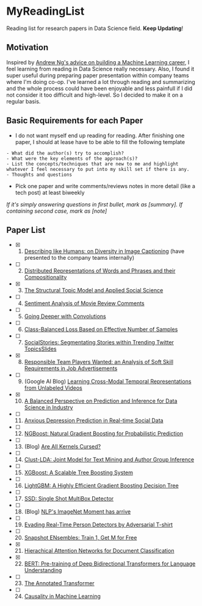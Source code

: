 # MyReadingList
Reading list for research papers in Data Science field. **Keep Updating**!

## Motivation

Inspired by [Andrew Ng's advice on building a Machine Learning career](https://blog.usejournal.com/advice-on-building-a-machine-learning-career-and-reading-research-papers-by-prof-andrew-ng-f90ac99a0182), I feel learning from reading in Data Science really necessary. Also, I found it super useful during preparing paper presentation within company teams where I'm doing co-op. I've learned a lot through reading and summarizing and the whole process could have been enjoyable and less painfull if I did not consider it too difficult and high-level. So I decided to make it on a regular basis. 


## Basic Requirements for each Paper

 * I do not want myself end up reading for reading. After finishing one paper, I should at lease have to be able to fill the following template 

```
- What did the author(s) try to accomplish?
- What were the key elements of the approach(s)?
- List the concepts/techniques that are new to me and highlight whatever I feel necessary to put into my skill set if there is any.
- Thoughts and questions
```

 * Pick one paper and write comments/reviews notes in more detail (like a tech post) at least biweekly

*If it's simply answering questions in first bullet, mark as [summary]. If containing second case, mark as [note]* 

## Paper List

- [x] 1. [Describing like Humans: on Diversity in Image Captioning](http://visal.cs.cityu.edu.hk/static/pubs/conf/cvpr19-diversecap.pdf) (have presented to the company teams internally)
- [ ] 2. [Distributed Representations of Words and Phrases and their Compositionality](https://papers.nips.cc/paper/5021-distributed-representations-of-words-and-phrases-and-their-compositionality.pdf) 
- [x] 3. [The Structural Topic Model and Applied Social Science](https://scholar.princeton.edu/files/bstewart/files/stmnips2013.pdf)
- [ ] 4. [Sentiment Analysis of Movie Review Comments](https://pdfs.semanticscholar.org/cbad/1c16d8270f1f1ecd542518ee933922bd647c.pdf)
- [ ] 5. [Going Deeper with Convolutions](http://www.cs.unc.edu/~wliu/papers/GoogLeNet.pdf)
- [ ] 6. [Class-Balanced Loss Based on Effective Number of Samples](http://openaccess.thecvf.com/content_CVPR_2019/papers/Cui_Class-Balanced_Loss_Based_on_Effective_Number_of_Samples_CVPR_2019_paper.pdf)
- [ ] 7. [SocialStories: Segmentating Stories within Trending Twitter Topics](https://prakharguptaz.github.io/assets/SocialStories_2016_paper.pdf)[Slides](https://slideplayer.com/slide/12715829/)
- [x] 8. [Responsible Team Players Wanted: an Analysis of Soft Skill Requirements in Job Advertisements](https://arxiv.org/pdf/1810.07781.pdf)
- [ ] 9. (Google AI Blog) [Learning Cross-Modal Temporal Representations from Unlabeled Videos](https://ai.googleblog.com/2019/09/learning-cross-modal-temporal.html?utm_source=feedburner&utm_medium=feed&utm_campaign=Feed%3A+blogspot%2FgJZg+(Google+AI+Blog))
- [x] 10. [A Balanced Perspective on Prediction and Inference for Data Science in Industry](https://assets.pubpub.org/ifh11bok/71561833106678.pdf)
- [ ] 11. [Anxious Depression Prediction in Real-time Social Data](https://arxiv.org/ftp/arxiv/papers/1903/1903.10222.pdf)
- [ ] 12. [NGBoost: Natural Gradient Boosting for Probabilistic Prediction](https://arxiv.org/pdf/1910.03225v2.pdf)
- [ ] 13. (Blog) [Are All Kernels Cursed?](https://francisbach.com/cursed-kernels/)
- [ ] 14. [Clust-LDA: Joint Model for Text Mining and Author Group Inference](https://arxiv.org/pdf/1810.02717.pdf)
- [ ] 15. [XGBoost: A Scalable Tree Boosting System](https://arxiv.org/pdf/1603.02754.pdf)
- [ ] 16. [LightGBM: A Highly Efficient Gradient Boosting Decision Tree](https://papers.nips.cc/paper/6907-lightgbm-a-highly-efficient-gradient-boosting-decision-tree)
- [ ] 17. [SSD: Single Shot MultiBox Detector](https://ai.google/research/pubs/pub44872)
- [ ] 18. (Blog) [NLP's ImageNet Moment has arrive](https://thegradient.pub/nlp-imagenet/)
- [ ] 19. [Evading Real-Time Person Detectors by Adversarial T-shirt](https://arxiv.org/pdf/1910.11099v1.pdf)
- [ ] 20. [Snapshot ENsembles: Train 1, Get M for Free](https://arxiv.org/pdf/1704.00109.pdf)
- [x] 21. [Hierachical Attention Networks for Document Classification](https://www.cc.gatech.edu/~dyang888/docs/naacl16.pdf)
- [x] 22. [BERT: Pre-training of Deep Bidirectional Transformers for Language Understanding](https://arxiv.org/pdf/1810.04805.pdf)
- [ ] 23. [The Annotated Transformer](http://nlp.seas.harvard.edu/2018/04/03/attention.html)
- [ ] 24. [Causality in Machine Learning](https://arxiv.org/pdf/1911.10500.pdf)

